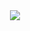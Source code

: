 
<div align="center"> <img src="https://res.cloudinary.com/dvzingci9/image/upload/v1696345399/Email_signature_jsdxls.png"> </div>
